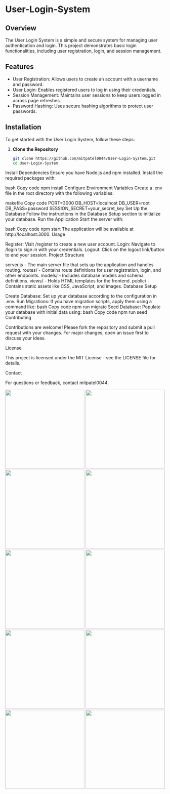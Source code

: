 # User-Login-System

## Overview

The User Login System is a simple and secure system for managing user authentication and login. This project demonstrates basic login functionalities, including user registration, login, and session management.

## Features

- User Registration: Allows users to create an account with a username and password.
- User Login: Enables registered users to log in using their credentials.
- Session Management: Maintains user sessions to keep users logged in across page refreshes.
- Password Hashing: Uses secure hashing algorithms to protect user passwords.

## Installation

To get started with the User Login System, follow these steps:

1. **Clone the Repository**

   ```bash
   git clone https://github.com/mitpatel0044/User-Login-System.git
   cd User-Login-System

Install Dependencies
Ensure you have Node.js and npm installed. Install the required packages with:

bash
Copy code
npm install
Configure Environment Variables
Create a .env file in the root directory with the following variables:

makefile
Copy code
PORT=3000
DB_HOST=localhost
DB_USER=root
DB_PASS=password
SESSION_SECRET=your_secret_key
Set Up the Database
Follow the instructions in the Database Setup section to initialize your database.
Run the Application
Start the server with:

bash
Copy code
npm start
The application will be available at http://localhost:3000.
Usage

Register: Visit /register to create a new user account.
Login: Navigate to /login to sign in with your credentials.
Logout: Click on the logout link/button to end your session.
Project Structure

server.js - The main server file that sets up the application and handles routing.
routes/ - Contains route definitions for user registration, login, and other endpoints.
models/ - Includes database models and schema definitions.
views/ - Holds HTML templates for the frontend.
public/ - Contains static assets like CSS, JavaScript, and images.
Database Setup

Create Database: Set up your database according to the configuration in .env.
Run Migrations: If you have migration scripts, apply them using a command like:
bash
Copy code
npm run migrate
Seed Database: Populate your database with initial data using:
bash
Copy code
npm run seed
Contributing

Contributions are welcome! Please fork the repository and submit a pull request with your changes. For major changes, open an issue first to discuss your ideas.

License

This project is licensed under the MIT License - see the LICENSE file for details.

Contact

For questions or feedback, contact mitpatel0044.

<img src="https://github.com/user-attachments/assets/dc2ca1f5-8991-43cb-8468-f9b5839f3584" width="250">
<img src="https://github.com/user-attachments/assets/05275b36-be2b-4dd5-a0ea-33d4f5424d09" width="250">
<img src="https://github.com/user-attachments/assets/7573d968-bbcb-416f-9e51-fcfeec5ea96e" width="250">
<img src="https://github.com/user-attachments/assets/22d00746-a503-4957-821c-4f2423956bfb" width="250">
<img src="https://github.com/user-attachments/assets/1316bfec-205e-4a65-aef1-d1afa3e8a4e1" width="250">
<img src="https://github.com/user-attachments/assets/80a7041f-3e64-4b97-b11a-80477e09bdbd" width="250">
<img src="https://github.com/user-attachments/assets/ac3437aa-0c0b-4197-b4d9-9e661d5dd93f" width="250">
<img src="https://github.com/user-attachments/assets/1ca13443-9598-4f9b-847b-92d5893a5e41" width="250">
<img src="https://github.com/user-attachments/assets/202422cf-913f-4ae8-b2fd-197a6bb3016c" width="250">
<img src="https://github.com/user-attachments/assets/38b0f026-cef9-4186-a550-9f87cb61b22d" width="250">

